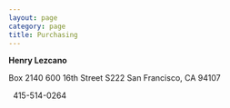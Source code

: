```yaml
---
layout: page
category: page
title: Purchasing
--- 
```


**Henry Lezcano**

Box 2140
600 16th Street S222
San Francisco, CA 94107

<p><i class="icon-phone">&nbsp;</i> 415-514-0264</p>
